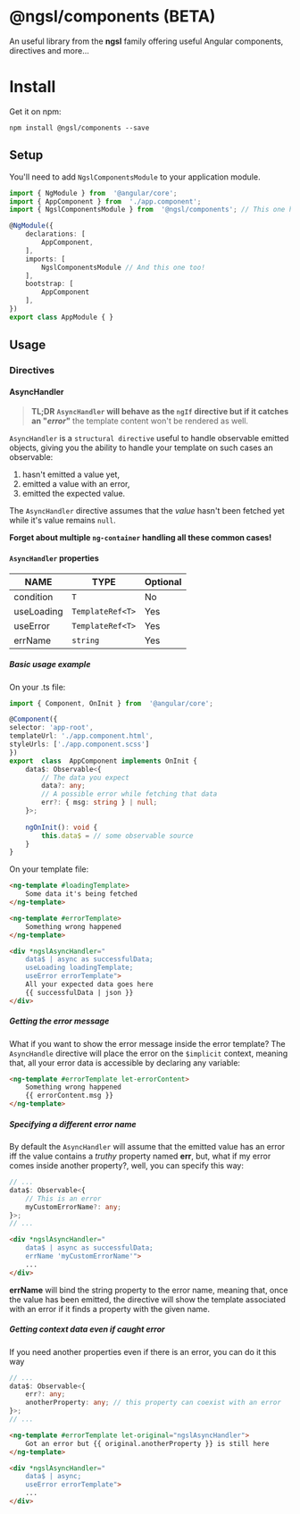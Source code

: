 # @ngsl/components (BETA)

An useful library from the **ngsl** family offering useful Angular components, directives and more...

# Install

Get it on npm:

`npm install @ngsl/components --save`

## Setup

You'll need to add `NgslComponentsModule` to your application module.

```typescript
import { NgModule } from  '@angular/core';
import { AppComponent } from  './app.component';
import { NgslComponentsModule } from  '@ngsl/components'; // This one here

@NgModule({
	declarations: [
		AppComponent,
	],
	imports: [
		NgslComponentsModule // And this one too!
	],
	bootstrap: [
		AppComponent
	],
})
export class AppModule { }
```

## Usage
### Directives
#### AsyncHandler

> **TL;DR** **`AsyncHandler` will behave as the `ngIf` directive but if it catches an "*error*"** the template content won't be rendered as well.

`AsyncHandler` is a `structural directive` useful to handle observable emitted objects, giving you the ability to handle your template on such cases an observable:

1. hasn't emitted a value yet,
2. emitted a value with an error,
3. emitted the expected value.

The `AsyncHandler` directive assumes that the _value_ hasn't been fetched yet while it's value remains `null`.

**Forget about multiple `ng-container` handling all these common cases!**

#### `AsyncHandler` properties

|NAME            |TYPE               |Optional|
|----------------|-------------------|--------|
|condition       |`T`                |No      |
|useLoading      |`TemplateRef<T>`   |Yes     |
|useError        |`TemplateRef<T>`   |Yes     |
|errName         |`string`           |Yes     |

##### Basic usage example

On your .ts file:

```typescript
import { Component, OnInit } from  '@angular/core';

@Component({
selector: 'app-root',
templateUrl: './app.component.html',
styleUrls: ['./app.component.scss']
})
export  class  AppComponent implements OnInit {
	data$: Observable<{
		// The data you expect
		data?: any;
		// A possible error while fetching that data
		err?: { msg: string } | null;
	}>;
	
	ngOnInit(): void {
		this.data$ = // some observable source
	}
}
```
On your template file:
```html
<ng-template #loadingTemplate>
	Some data it's being fetched
</ng-template>

<ng-template #errorTemplate>
	Something wrong happened
</ng-template>

<div *ngslAsyncHandler="
	data$ | async as successfulData;
	useLoading loadingTemplate;
	useError errorTemplate">
	All your expected data goes here
	{{ successfulData | json }}
</div>
```
##### Getting the error message

What if you want to show the error message inside the error template? The `AsyncHandle` directive will place the error on the `$implicit` context, meaning that, all your error data is accessible by declaring any variable:

```html
<ng-template #errorTemplate let-errorContent>
	Something wrong happened
	{{ errorContent.msg }}
</ng-template>
```

##### Specifying a different error name

By default the `AsyncHandler` will assume that the emitted value has an error iff the value contains a _truthy_ property named **err**, but, what if my error comes inside another property?, well, you can specify this way:

```typescript
// ...
data$: Observable<{
	// This is an error
	myCustomErrorName?: any;
}>;
// ...
```

```html
<div *ngslAsyncHandler="
	data$ | async as successfulData;
	errName 'myCustomErrorName'">
	...
</div>
```

**errName** will bind the string property to the error name, meaning that, once the value has been emitted, the directive will show the template associated with an error if it finds a property with the given name.

##### Getting context data even if caught error

If you need another properties even if there is an error, you can do it this way

```typescript
// ...
data$: Observable<{
	err?: any;
	anotherProperty: any; // this property can coexist with an error
}>;
// ...
```

```html
<ng-template #errorTemplate let-original="ngslAsyncHandler">
	Got an error but {{ original.anotherProperty }} is still here
</ng-template>

<div *ngslAsyncHandler="
	data$ | async;
	useError errorTemplate">
	...
</div>
```